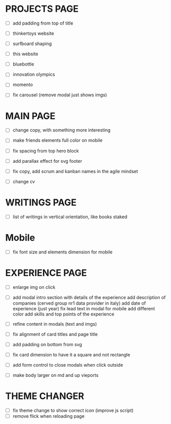 # PROJECTS PAGE
- [ ] add padding from top of title
- [ ] thinkertoys website
- [ ] surfboard shaping
- [ ] this website
- [ ] bluebottle
- [ ] innovation olympics
- [ ] momento
- [ ] fix carousel (remove modal just shows imgs)


# MAIN PAGE
- [ ] change copy, with something more interesting
- [ ] make friends elements full color on mobile
- [ ] fix spacing from top hero block
- [ ] add parallax effect for svg footer
- [ ] fix copy, add scrum and kanban names in the agile mindset
- [ ] change cv


# WRITINGS PAGE
- [ ] list of writings in vertical orientation, like books staked


# Mobile
- [ ] fix font size and elements dimension for mobile



# EXPERIENCE PAGE
- [ ] enlarge img on click
- [ ] add modal intro section with details of the experience
        add description of companies (cerved group nr1 data provider in italy)
        add date of experience (just year)
        fix lead text in modal for mobile
        add different color
        add skills and top points of the experience
- [ ] refine content in modals (text and imgs)
- [ ] fix alignment of card titles and page title
- [ ] add padding on bottom from svg
- [ ] fix card dimension to have it a square and not rectangle
- [ ] add form control to close modals when click outside
- [ ] make body larger on md and up vieports


# THEME CHANGER
- [ ] fix theme change to show correct icon (improve js script)
- [ ] remove flick when reloading page